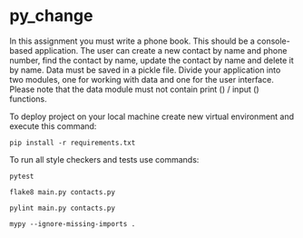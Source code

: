 # py_change

In this assignment you must write a phone book. This should be a console-based application. The user can create a new contact by name and phone number, find the contact by name, update the contact by name and delete it by name. Data must be saved in a pickle file. Divide your application into two modules, one for working with data and one for the user interface. Please note that the data module must not contain print () / input () functions.

To deploy project on your local machine create new virtual environment and execute this command:

`pip install -r requirements.txt`

To run all style checkers and tests use commands:

`pytest`

`flake8 main.py contacts.py`

`pylint main.py contacts.py`

`mypy --ignore-missing-imports .`
